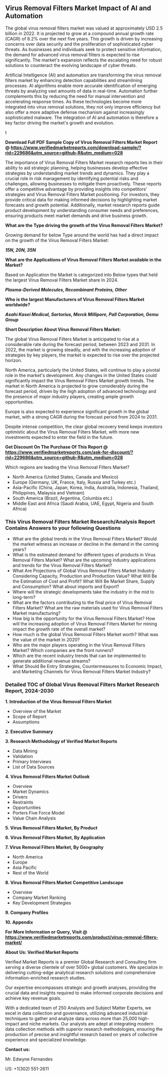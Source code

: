 <h2>Virus Removal Filters Market Impact of AI and Automation</h2><p>The global virus removal filters market was valued at approximately USD 2.5 billion in 2022. It is projected to grow at a compound annual growth rate (CAGR) of 8.2% over the next five years. This growth is driven by increasing concerns over data security and the proliferation of sophisticated cyber threats. As businesses and individuals seek to protect sensitive information, the demand for advanced virus removal filters is expected to rise significantly. The market's expansion reflects the escalating need for robust solutions to counteract the evolving landscape of cyber threats.</p><p>Artificial Intelligence (AI) and automation are transforming the virus removal filters market by enhancing detection capabilities and streamlining processes. AI algorithms enable more accurate identification of emerging threats by analyzing vast amounts of data in real-time. Automation further complements this by reducing the need for manual intervention and accelerating response times. As these technologies become more integrated into virus removal solutions, they not only improve efficiency but also offer a more adaptive defense mechanism against increasingly sophisticated malware. The integration of AI and automation is therefore a key factor driving the market's growth and evolution.</p>t</p><p id="" class=""><strong>Download Full PDF Sample Copy of Virus Removal Filters Market Report @ <a href="https://www.verifiedmarketreports.com/download-sample/?rid=229686&utm_source=github-R&utm_medium=028" target="_blank">https://www.verifiedmarketreports.com/download-sample/?rid=229686&utm_source=github-R&utm_medium=028</a></strong></p><p>The importance of&nbsp;Virus Removal Filters Market research reports lies in their ability to aid strategic planning, helping businesses develop effective strategies by understanding market trends and dynamics. They play a crucial role in risk management by identifying potential risks and challenges, allowing businesses to mitigate them proactively. These reports offer a competitive advantage by providing insights into competitors' strategies and Virus Removal Filters Market positioning. For investors, they provide critical data for making informed decisions by highlighting market forecasts and growth potential. Additionally, market research reports guide product development by understanding consumer needs and preferences, ensuring products meet market demands and drive business growth.</p><p><strong>What are the&nbsp;Type driving the growth of the Virus Removal Filters Market?</strong></p><p id="" class="">Growing demand for below Type around the world has had a direct impact on the growth of the Virus Removal Filters Market:</p><em><strong>15N, 20N, 35N</strong></em></p><strong>What are the&nbsp;Applications&nbsp;of Virus Removal Filters Market available in the Market?</strong></p><p id="" class="">Based on Application the Market is categorized into Below types that held the largest Virus Removal Filters Market share In 2024.</p><em><strong>Plasma-Derived Molecules, Recombinant Proteins, Other</strong></em></p><strong>Who is the largest Manufacturers of Virus Removal Filters Market worldwide?</strong></p><p><em><strong>Asahi Kasei Medical, Sartorius, Merck Millipore, Pall Corporation, Gemu Group</strong></em></p><p id="" class=""><strong>Short Description About Virus Removal Filters Market:</strong></p><p>The global Virus Removal Filters Market is anticipated to rise at a considerable rate during the forecast period, between 2023 and 2031. In 2022, the market is growing steadily, and with the increasing adoption of strategies by key players, the market is expected to rise over the projected horizon.</p><p>North America, particularly the United States, will continue to play a pivotal role in the market's development. Any changes in the United States could significantly impact the Virus Removal Filters Market growth trends. The market in North America is projected to grow considerably during the forecast period, driven by the high adoption of advanced technology and the presence of major industry players, creating ample growth opportunities.</p><p>Europe is also expected to experience significant growth in the global market, with a strong CAGR during the forecast period from 2024 to 2031.</p><p>Despite intense competition, the clear global recovery trend keeps investors optimistic about the Virus Removal Filters Market, with more new investments expected to enter the field in the future.</p><p id="" class=""><strong>Get Discount On The Purchase Of This Report @ <a href="https://www.verifiedmarketreports.com/ask-for-discount/?rid=229686&utm_source=github-R&utm_medium=028" target="_blank">https://www.verifiedmarketreports.com/ask-for-discount/?rid=229686&utm_source=github-R&utm_medium=028</a></strong></p>Which regions are leading the Virus Removal Filters Market?</p><ul><li>North America (United States, Canada and Mexico)</li><li>Europe (Germany, UK, France, Italy, Russia and Turkey etc.)</li><li>Asia-Pacific (China, Japan, Korea, India, Australia, Indonesia, Thailand, Philippines, Malaysia and Vietnam)</li><li>South America (Brazil, Argentina, Columbia etc.)</li><li>Middle East and Africa (Saudi Arabia, UAE, Egypt, Nigeria and South Africa)</li></ul><h3 id="" class="">This Virus Removal Filters Market Research/Analysis Report Contains Answers to your following Questions</h3><ul><li>What are the global trends in the Virus Removal Filters Market? Would the market witness an increase or decline in the demand in the coming years?</li><li>What is the estimated demand for different types of products in Virus Removal Filters Market? What are the upcoming industry applications and trends for the Virus Removal Filters Market?</li><li>What Are Projections of Global Virus Removal Filters Market Industry Considering Capacity, Production and Production Value? What Will Be the Estimation of Cost and Profit? What Will Be Market Share, Supply and Consumption? What about imports and Export?</li><li>Where will the strategic developments take the industry in the mid to long-term?</li><li>What are the factors contributing to the final price of Virus Removal Filters Market? What are the raw materials used for Virus Removal Filters Market manufacturing?</li><li>How big is the opportunity for the Virus Removal Filters Market? How will the increasing adoption of Virus Removal Filters Market for mining impact the growth rate of the overall market?</li><li>How much is the global Virus Removal Filters Market worth? What was the value of the market In 2020?</li><li>Who are the major players operating in the Virus Removal Filters Market? Which companies are the front runners?</li><li>Which are the recent industry trends that can be implemented to generate additional revenue streams?</li><li>What Should Be Entry Strategies, Countermeasures to Economic Impact, and Marketing Channels for Virus Removal Filters Market Industry?</li></ul><h3 id="" class="">Detailed TOC of Global Virus Removal Filters Market Research Report, 2024-2030</h3><p id="" class=""><strong>1. Introduction of the Virus Removal Filters Market</strong></p><ul><li>Overview of the Market</li><li>Scope of Report</li><li>Assumptions</li></ul><p id="" class=""><strong>2. Executive Summary</strong></p><p id="" class=""><strong>3. Research Methodology of Verified Market Reports</strong></p><ul><li>Data Mining</li><li>Validation</li><li>Primary Interviews</li><li>List of Data Sources</li></ul><p id="" class=""><strong>4. Virus Removal Filters Market Outlook</strong></p><ul><li>Overview</li><li>Market Dynamics</li><li>Drivers</li><li>Restraints</li><li>Opportunities</li><li>Porters Five Force Model</li><li>Value Chain Analysis</li></ul><p id="" class=""><strong>5. Virus Removal Filters Market, By Product</strong></p><p id="" class=""><strong>6. Virus Removal Filters Market, By Application</strong></p><p id="" class=""><strong>7. Virus Removal Filters Market, By Geography</strong></p><ul><li>North America</li><li>Europe</li><li>Asia Pacific</li><li>Rest of the World</li></ul><p id="" class=""><strong>8. Virus Removal Filters Market Competitive Landscape</strong></p><ul><li>Overview</li><li>Company Market Ranking</li><li>Key Development Strategies</li></ul><p id="" class=""><strong>9. Company Profiles</strong></p><p id="" class=""><strong>10. Appendix</strong></p><p id="" class=""><strong>For More Information or Query, Visit @ <a href="https://www.verifiedmarketreports.com/product/virus-removal-filters-market/" target="_blank">https://www.verifiedmarketreports.com/product/virus-removal-filters-market/</a></strong></p><p id="" class=""><strong>About Us: Verified Market Reports</strong></p><p id="" class="">Verified Market Reports is a premier Global Research and Consulting firm serving a diverse clientele of over 5000+ global customers. We specialize in delivering cutting-edge analytical research solutions and comprehensive information-enriched research studies.</p><p id="" class="">Our expertise encompasses strategic and growth analyses, providing the crucial data and insights required to make informed corporate decisions and achieve key revenue goals.</p><p id="" class="">With a dedicated team of 250 Analysts and Subject Matter Experts, we excel in data collection and governance, utilizing advanced industrial techniques to gather and analyze data across more than 25,000 high-impact and niche markets. Our analysts are adept at integrating modern data collection methods with superior research methodologies, ensuring the production of precise and insightful research based on years of collective experience and specialized knowledge.</p><p id="" class=""><strong>Contact us:</strong></p><p id="" class="">Mr. Edwyne Fernandes</p><p id="" class="">US: +1(302) 551-2611</p>